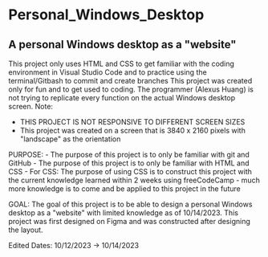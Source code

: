 # Personal_Windows_Desktop
A personal Windows desktop as a "website"
--------------------------------------------------
This project only uses HTML and CSS to get familiar with the coding environment in Visual Studio Code and to practice using the terminal/Gitbash to commit and create branches
This project was created only for fun and to get used to coding. The programmer (Alexus Huang) is not trying to replicate every function  on the actual Windows desktop screen.
Note:
  - THIS PROJECT IS NOT RESPONSIVE TO DIFFERENT SCREEN SIZES
  -  This project was created on a screen that is 3840 x 2160 pixels with "landscape" as the orientation


PURPOSE:
    - The purpose of this project is to only be familiar with git and GitHub
    - The purpose of this project is to only be familiar with HTML and CSS
    - For CSS: The purpose of using CSS is to construct this project with the current knowledge learned within 2 weeks using freeCodeCamp - much more knowledge is to come and be applied to this project in the future
    

GOAL:
  The goal of this project is to be able to design a personal Windows desktop as a "website" with limited knowledge as of 10/14/2023. This project was first designed on Figma and was constructed after designing the layout.


Edited Dates: 10/12/2023 -> 10/14/2023

